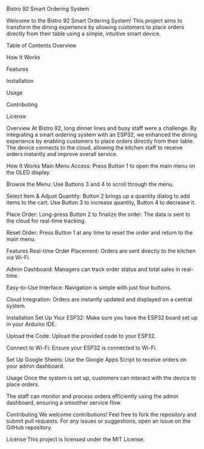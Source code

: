 Bistro 92 Smart Ordering System

Welcome to the Bistro 92 Smart Ordering System! This project aims to transform the dining experience by allowing customers to place orders directly from their table using a simple, intuitive smart device.

Table of Contents
Overview

How It Works

Features

Installation

Usage

Contributing

License

Overview
At Bistro 92, long dinner lines and busy staff were a challenge. By integrating a smart ordering system with an ESP32, we enhanced the dining experience by enabling customers to place orders directly from their table. The device connects to the cloud, allowing the kitchen staff to receive orders instantly and improve overall service.

How It Works
Main Menu Access: Press Button 1 to open the main menu on the OLED display.

Browse the Menu: Use Buttons 3 and 4 to scroll through the menu.

Select Item & Adjust Quantity: Button 2 brings up a quantity dialog to add items to the cart. Use Button 3 to increase quantity, Button 4 to decrease it.

Place Order: Long-press Button 2 to finalize the order. The data is sent to the cloud for real-time tracking.

Reset Order: Press Button 1 at any time to reset the order and return to the main menu.

Features
Real-time Order Placement: Orders are sent directly to the kitchen via Wi-Fi.

Admin Dashboard: Managers can track order status and total sales in real-time.

Easy-to-Use Interface: Navigation is simple with just four buttons.

Cloud Integration: Orders are instantly updated and displayed on a central system.

Installation
Set Up Your ESP32: Make sure you have the ESP32 board set up in your Arduino IDE.

Upload the Code: Upload the provided code to your ESP32.

Connect to Wi-Fi: Ensure your ESP32 is connected to Wi-Fi.

Set Up Google Sheets: Use the Google Apps Script to receive orders on your admin dashboard.

Usage
Once the system is set up, customers can interact with the device to place orders.

The staff can monitor and process orders efficiently using the admin dashboard, ensuring a smoother service flow.

Contributing
We welcome contributions! Feel free to fork the repository and submit pull requests. For any issues or suggestions, open an issue on the GitHub repository.

License
This project is licensed under the MIT License.
